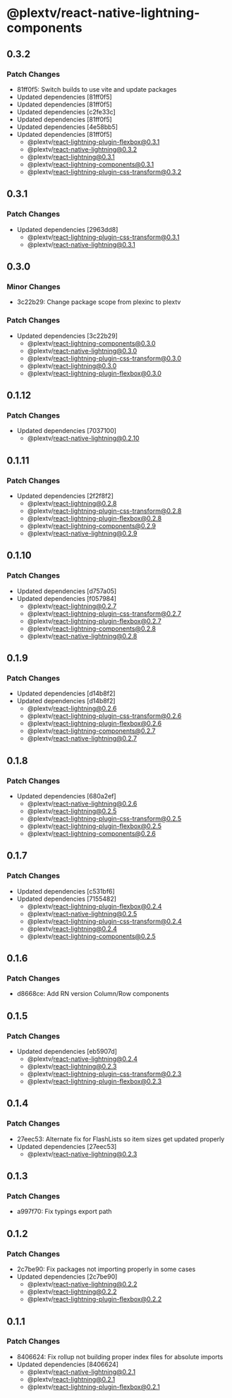 # @plextv/react-native-lightning-components

## 0.3.2

### Patch Changes

- 81ff0f5: Switch builds to use vite and update packages
- Updated dependencies [81ff0f5]
- Updated dependencies [81ff0f5]
- Updated dependencies [c2fe33c]
- Updated dependencies [81ff0f5]
- Updated dependencies [4e58bb5]
- Updated dependencies [81ff0f5]
  - @plextv/react-lightning-plugin-flexbox@0.3.1
  - @plextv/react-native-lightning@0.3.2
  - @plextv/react-lightning@0.3.1
  - @plextv/react-lightning-components@0.3.1
  - @plextv/react-lightning-plugin-css-transform@0.3.2

## 0.3.1

### Patch Changes

- Updated dependencies [2963dd8]
  - @plextv/react-lightning-plugin-css-transform@0.3.1
  - @plextv/react-native-lightning@0.3.1

## 0.3.0

### Minor Changes

- 3c22b29: Change package scope from plexinc to plextv

### Patch Changes

- Updated dependencies [3c22b29]
  - @plextv/react-lightning-components@0.3.0
  - @plextv/react-native-lightning@0.3.0
  - @plextv/react-lightning-plugin-css-transform@0.3.0
  - @plextv/react-lightning@0.3.0
  - @plextv/react-lightning-plugin-flexbox@0.3.0

## 0.1.12

### Patch Changes

- Updated dependencies [7037100]
  - @plextv/react-native-lightning@0.2.10

## 0.1.11

### Patch Changes

- Updated dependencies [2f2f8f2]
  - @plextv/react-lightning@0.2.8
  - @plextv/react-lightning-plugin-css-transform@0.2.8
  - @plextv/react-lightning-plugin-flexbox@0.2.8
  - @plextv/react-lightning-components@0.2.9
  - @plextv/react-native-lightning@0.2.9

## 0.1.10

### Patch Changes

- Updated dependencies [d757a05]
- Updated dependencies [f057984]
  - @plextv/react-lightning@0.2.7
  - @plextv/react-lightning-plugin-css-transform@0.2.7
  - @plextv/react-lightning-plugin-flexbox@0.2.7
  - @plextv/react-lightning-components@0.2.8
  - @plextv/react-native-lightning@0.2.8

## 0.1.9

### Patch Changes

- Updated dependencies [d14b8f2]
- Updated dependencies [d14b8f2]
  - @plextv/react-lightning@0.2.6
  - @plextv/react-lightning-plugin-css-transform@0.2.6
  - @plextv/react-lightning-plugin-flexbox@0.2.6
  - @plextv/react-lightning-components@0.2.7
  - @plextv/react-native-lightning@0.2.7

## 0.1.8

### Patch Changes

- Updated dependencies [680a2ef]
  - @plextv/react-native-lightning@0.2.6
  - @plextv/react-lightning@0.2.5
  - @plextv/react-lightning-plugin-css-transform@0.2.5
  - @plextv/react-lightning-plugin-flexbox@0.2.5
  - @plextv/react-lightning-components@0.2.6

## 0.1.7

### Patch Changes

- Updated dependencies [c531bf6]
- Updated dependencies [7155482]
  - @plextv/react-lightning-plugin-flexbox@0.2.4
  - @plextv/react-native-lightning@0.2.5
  - @plextv/react-lightning-plugin-css-transform@0.2.4
  - @plextv/react-lightning@0.2.4
  - @plextv/react-lightning-components@0.2.5

## 0.1.6

### Patch Changes

- d8668ce: Add RN version Column/Row components

## 0.1.5

### Patch Changes

- Updated dependencies [eb5907d]
  - @plextv/react-native-lightning@0.2.4
  - @plextv/react-lightning@0.2.3
  - @plextv/react-lightning-plugin-css-transform@0.2.3
  - @plextv/react-lightning-plugin-flexbox@0.2.3

## 0.1.4

### Patch Changes

- 27eec53: Alternate fix for FlashLists so item sizes get updated properly
- Updated dependencies [27eec53]
  - @plextv/react-native-lightning@0.2.3

## 0.1.3

### Patch Changes

- a997f70: Fix typings export path

## 0.1.2

### Patch Changes

- 2c7be90: Fix packages not importing properly in some cases
- Updated dependencies [2c7be90]
  - @plextv/react-native-lightning@0.2.2
  - @plextv/react-lightning@0.2.2
  - @plextv/react-lightning-plugin-flexbox@0.2.2

## 0.1.1

### Patch Changes

- 8406624: Fix rollup not building proper index files for absolute imports
- Updated dependencies [8406624]
  - @plextv/react-native-lightning@0.2.1
  - @plextv/react-lightning@0.2.1
  - @plextv/react-lightning-plugin-flexbox@0.2.1
